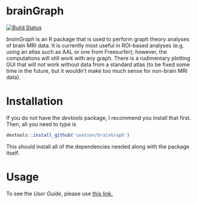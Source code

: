 # brainGraph
[![Build Status](https://travis-ci.org/cwatson/brainGraph.svg)](https://travis-ci.org/cwatson/brainGraph)

*brainGraph* is an R package that is used to perform graph theory analyses of
brain MRI data. It is currently most useful in ROI-based analyses (e.g. using an
atlas such as AAL or one from Freesurfer); however, the computations will still
work with any graph. There is a rudimentary plotting GUI that will *not* work
without data from a standard atlas (to be fixed some time in the future, but 
it wouldn't make too much sense for non-brain MRI data).

# Installation
If you do not have the *devtools* package, I recommend you install that first.
Then, all you need to type is
``` r
devtools::install_github('cwatson/brainGraph')
```
This should install all of the dependencies needed along with the package
itself.

# Usage
To see the *User Guide*, please use
[this link.](https://www.dropbox.com/s/j831n3q9muyz1go/brainGraph_UserGuide.pdf?dl=0)
